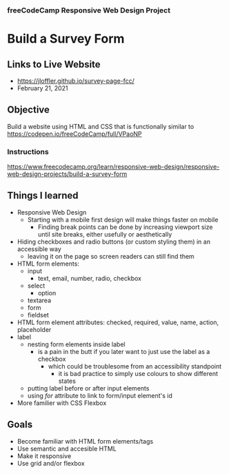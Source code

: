 ### freeCodeCamp Responsive Web Design Project

# Build a Survey Form

## Links to Live Website
 - https://jloffler.github.io/survey-page-fcc/
 - February 21, 2021
 
## Objective
Build a website using HTML and CSS that is functionally similar to https://codepen.io/freeCodeCamp/full/VPaoNP

### Instructions
https://www.freecodecamp.org/learn/responsive-web-design/responsive-web-design-projects/build-a-survey-form

## Things I learned
 - Responsive Web Design
   - Starting with a mobile first design will make things faster on mobile
     - Finding break points can be done by increasing viewport size until
         site breaks, either usefully or aesthetically
 - Hiding checkboxes and radio buttons (or custom styling them) in an accessible way
   - leaving it on the page so screen readers can still find them
 - HTML form elements:
   - input
     - text, email, number, radio, checkbox
   - select
     - option
   - textarea
   - form
   - fieldset
 - HTML form element attributes: checked, required, value, name, action, placeholder
 - label
   - nesting form elements inside label
     - is a pain in the butt if you later want to just use the label as a checkbox
       - which could be troublesome from an accessibility standpoint
         - it is bad practice to simply use colours to show different states
   - putting label before or after input elements
   - using *for* attribute to link to form/input element's id
 - More familier with CSS Flexbox

## Goals
 - Become familiar with HTML form elements/tags
 - Use semantic and accesible HTML
 - Make it responsive
 - Use grid and/or flexbox